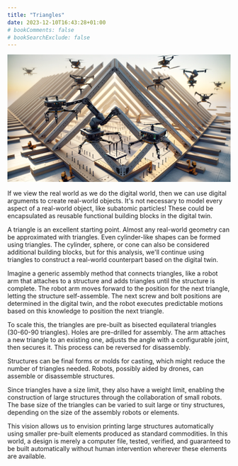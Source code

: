 ```yaml
---
title: "Triangles"
date: 2023-12-10T16:43:28+01:00
# bookComments: false
# bookSearchExclude: false
---
```

![Triangles](spider-assembly.png)

If we view the real world as we do the digital world, then we can use digital arguments to create real-world objects. It's not necessary to model every aspect of a real-world object, like subatomic particles! These could be encapsulated as reusable functional building blocks in the digital twin.

A triangle is an excellent starting point. Almost any real-world geometry can be approximated with triangles. Even cylinder-like shapes can be formed using triangles. The cylinder, sphere, or cone can also be considered additional building blocks, but for this analysis, we'll continue using triangles to construct a real-world counterpart based on the digital twin.

Imagine a generic assembly method that connects triangles, like a robot arm that attaches to a structure and adds triangles until the structure is complete. The robot arm moves forward to the position for the next triangle, letting the structure self-assemble. The next screw and bolt positions are determined in the digital twin, and the robot executes predictable motions based on this knowledge to position the next triangle.

To scale this, the triangles are pre-built as bisected equilateral triangles (30-60-90 triangles). Holes are pre-drilled for assembly. The arm attaches a new triangle to an existing one, adjusts the angle with a configurable joint, then secures it. This process can be reversed for disassembly.

Structures can be final forms or molds for casting, which might reduce the number of triangles needed. Robots, possibly aided by drones, can assemble or disassemble structures.

Since triangles have a size limit, they also have a weight limit, enabling the construction of large structures through the collaboration of small robots. The base size of the triangles can be varied to suit large or tiny structures, depending on the size of the assembly robots or elements.

This vision allows us to envision printing large structures automatically using smaller pre-built elements produced as standard commodities. In this world, a design is merely a computer file, tested, verified, and guaranteed to be built automatically without human intervention wherever these elements are available.
